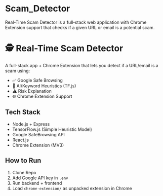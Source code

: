 # Scam_Detector
Real-Time Scam Detector is a full-stack web application with Chrome Extension support that checks if a given URL or email is a potential scam.

# 🕵️ Real-Time Scam Detector

A full-stack app + Chrome Extension that lets you detect if a URL/email is a scam using:
- ✅ Google Safe Browsing
- 🤖 AI/Keyword Heuristics (TF.js)
- ⚠️ Risk Explanation
- 🌐 Chrome Extension Support

## Tech Stack
- Node.js + Express
- TensorFlow.js (Simple Heuristic Model)
- Google SafeBrowsing API
- React.js
- Chrome Extension (MV3)

## How to Run
1. Clone Repo
2. Add Google API key in `.env`
3. Run backend + frontend
4. Load `chrome-extension/` as unpacked extension in Chrome
